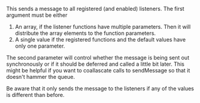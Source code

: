 This sends a message to all registered (and enabled) listeners. The first argument must be either

1. An array, if the listener functions have multiple parameters. Then it will distribute the array elements to the function parameters.
2. A single value if the registered functions and the default values have only one parameter. 

The second parameter will control whether the message is being sent out synchronously or if it should be deferred and called a little bit later. This might be helpful if you want to coallascate calls to sendMessage so that it doesn't hammer the queue.

Be aware that it only sends the message to the listeners if any of the values is different than before.